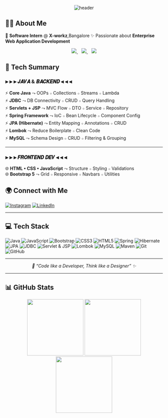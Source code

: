 <div align="center">
  
![header](https://capsule-render.vercel.app/api?type=waving&height=275&color=43265D&text=Hreshikesha%20K&reversal=false&textBg=false&fontColor=A499B0&fontAlign=52&fontAlignY=48&animation=scaleIn&desc=-Java%20FullStack%20+Developer&descSize=18&descAlignY=65)
</div>

## 👨‍💻 About Me  

💼 **Software Intern** @ **X-workz**,Bangalore 
✨ Passionate about **Enterprise Web Application Development**  


<p align="center" style="margin:5px">

  <a href="mailto:ailhreshikesh@gmail.com" target="_blank">
    <img src="https://img.shields.io/badge/-Email-0d1117?style=for-the-badge&logo=gmail&logoColor=white&labelColor=ff3c3c&color=ff3c3c&logoWidth=30" />
  </a>
  &nbsp;&nbsp;

  <a href="https://hreshikesh.github.io/Portfolio/" target="_blank">
    <img src="https://img.shields.io/badge/-Portfolio-0d1117?style=for-the-badge&logo=vercel&logoColor=white&labelColor=1f8fff&color=1f8fff&logoWidth=30" />
  </a>
  &nbsp;&nbsp;

  <a href="https://drive.google.com/file/d/1QGkrjt4s3oWEC5Cc6Cu3ArFq2rz75lu6/view?usp=sharing" target="_blank">
    <img src="https://img.shields.io/badge/-Resume-0d1117?style=for-the-badge&logo=readme&logoColor=white&labelColor=00c853&color=00c853&logoWidth=30" />
  </a>

</p>


## 🚀 Tech Summary  

### ⫸ ⫸ ⫸   𝙅𝘼𝙑𝘼   &   𝘽𝘼𝘾𝙆𝙀𝙉𝘿   ⫷ ⫷ ⫷  

⚡ **Core Java** ⤳ OOPs ⋄ Collections ⋄ Streams ⋄ Lambda  
⚡ **JDBC** ⤳ DB Connectivity ⋄ CRUD ⋄ Query Handling  
⚡ **Servlets + JSP** ⤳ MVC Flow ⋄ DTO ⋄ Service ⋄ Repository  
⚡ **Spring Framework** ⤳ IoC ⋄ Bean Lifecycle ⋄ Component Config  
⚡ **JPA (Hibernate)** ⤳ Entity Mapping ⋄ Annotations ⋄ CRUD  
⚡ **Lombok** ⤳ Reduce Boilerplate ⋄ Clean Code  
⚡ **MySQL** ⤳ Schema Design ⋄ CRUD ⋄ Filtering & Grouping  

---

### ⫸ ⫸ ⫸   𝙁𝙍𝙊𝙉𝙏𝙀𝙉𝘿   𝘿𝙀𝙑   ⫷ ⫷ ⫷  

 🌐 **HTML • CSS • JavaScript** ⤳ Structure ⋄ Styling ⋄ Validations  
 🌐 **Bootstrap 5** ⤳ Grid ⋄ Responsive ⋄ Navbars ⋄ Utilities


## 🌍 Connect with Me  

[![Instagram](https://img.shields.io/badge/Instagram-E4405F?style=for-the-badge&logo=instagram&logoColor=white)](https://www.instagram.com/___rishi__kesh___ail/)
[![LinkedIn](https://img.shields.io/badge/LinkedIn-0077B5?style=for-the-badge&logo=linkedin&logoColor=white)](https://www.linkedin.com/in/hreshikesha-k-200689254/)  

---

## 💻 Tech Stack  

![Java](https://img.shields.io/badge/java-%23ED8B00.svg?style=for-the-badge&logo=openjdk&logoColor=white) 
![JavaScript](https://img.shields.io/badge/javascript-%23323330.svg?style=for-the-badge&logo=javascript&logoColor=%23F7DF1E) 
![Bootstrap](https://img.shields.io/badge/bootstrap-%238511FA.svg?style=for-the-badge&logo=bootstrap&logoColor=white) 
![CSS3](https://img.shields.io/badge/css3-%231572B6.svg?style=for-the-badge&logo=css3&logoColor=white) 
![HTML5](https://img.shields.io/badge/html5-%23E34F26.svg?style=for-the-badge&logo=html5&logoColor=white)
![Spring](https://img.shields.io/badge/spring-%236DB33F.svg?style=for-the-badge&logo=spring&logoColor=white) 
![Hibernate](https://img.shields.io/badge/Hibernate-59666C?style=for-the-badge&logo=Hibernate&logoColor=white) 
![JPA](https://img.shields.io/badge/JPA-%232C2255.svg?style=for-the-badge&logo=eclipseide&logoColor=white)
![JDBC](https://img.shields.io/badge/JDBC-%23007396.svg?style=for-the-badge&logo=java&logoColor=white)
![Servlet & JSP](https://img.shields.io/badge/Servlet%20%26%20JSP-%23F8DC75.svg?style=for-the-badge&logo=apache-tomcat&logoColor=black)
![Lombok](https://img.shields.io/badge/lombok-%23FF4444.svg?style=for-the-badge&logo=lombok&logoColor=white)
![MySQL](https://img.shields.io/badge/mysql-4479A1.svg?style=for-the-badge&logo=mysql&logoColor=white) 
![Maven](https://img.shields.io/badge/Apache%20Maven-C71A36?style=for-the-badge&logo=Apache%20Maven&logoColor=white) 
![Git](https://img.shields.io/badge/git-%23F05033.svg?style=for-the-badge&logo=git&logoColor=white) 
![GitHub](https://img.shields.io/badge/github-%23121011.svg?style=for-the-badge&logo=github&logoColor=white) 



---

<p align="center"><i>🚀 “Code like a Developer, Think like a Designer” ✨</i></p>



---

## 📊 GitHub Stats  

<div align="center">



<img src="https://github-readme-stats.vercel.app/api?username=hreshikesh&theme=radical&hide_border=false&include_all_commits=true&count_private=true" height="180px"/>  
<img src="https://nirzak-streak-stats.vercel.app/?user=hreshikesh&theme=radical&hide_border=false" height="180px"/>  
<br>  
<img src="https://github-readme-stats.vercel.app/api/top-langs/?username=hreshikesh&theme=radical&hide_border=false&include_all_commits=true&count_private=true&layout=compact" height="180px"/>  

</div>

